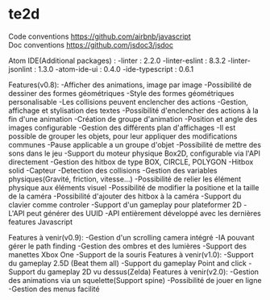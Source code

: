 # te2d
 Code conventions https://github.com/airbnb/javascript    
 Doc conventions https://github.com/jsdoc3/jsdoc
 
 Atom IDE(Additional packages) :
    -linter : 2.2.0
    -linter-eslint : 8.3.2
    -linter-jsonlint : 1.3.0
    -atom-ide-ui : 0.4.0
    -ide-typescript : 0.6.1

Features(v0.8):
    -Afficher des animations, image par image
    -Possibilité de dessiner des formes géométriques
    -Style des formes géométriques personalisable
    -Les collisions peuvent enclencher des actions
    -Gestion, affichage et stylisation des textes
    -Possibilité d'enclencher des actions à la fin d'une animation
    -Création de groupe d'animation
    -Position et angle des images configurable
    -Gestion des différents plan d'affichages
    -Il est possible de grouper les objets, pour leur appliquer des modifications communes
    -Pause applicable a un groupe d'objet
    -Possibilité de mettre des sons dans le jeu
    -Support du moteur physique Box2D, configurable via l'API directement
        -Gestion des hitbox de type BOX, CIRCLE, POLYGON
        -Hitbox solid
        -Capteur
        -Detection des collisions
        -Gestion des variables physiques(Gravité, friction, vitesse...)
    -Possibilité de relier les élément physique aux éléments visuel
    -Possibilité de modifier la positione et la taille de la caméra
    -Possibilité d'ajouter des hitbox à la caméra
    -Support du clavier comme controler
    -Support d'un gameplay pour plateformer 2D
    -L'API peut générer des UUID
    -API entièrement développé avec les dernières features Javascript
    
Features à venir(v0.9):
    -Gestion d'un scrolling camera intégré
    -IA pouvant gérer le path finding
    -Gestion des ombres et des lumières
    -Support des manettes Xbox One
    -Support de la souris
Features à venir(v1.0):
    -Support du gameplay 2.5D (Beat them all)
    -Support du gameplay Point and click
    -Support du gameplay 2D vu dessus(Zelda)
Features à venir(v2.0):
    -Gestion des animations via un squelette(Support spine)
    -Possibilité de jouer en ligne
    -Gestion des menus facilité
